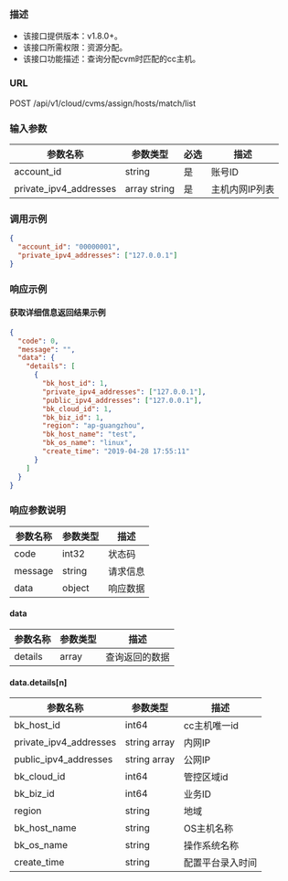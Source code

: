 ### 描述

- 该接口提供版本：v1.8.0+。
- 该接口所需权限：资源分配。
- 该接口功能描述：查询分配cvm时匹配的cc主机。

### URL

POST /api/v1/cloud/cvms/assign/hosts/match/list

### 输入参数

| 参数名称       | 参数类型         | 必选 | 描述       |
|------------|--------------|----|----------|
| account_id | string       | 是  | 账号ID     |
| private_ipv4_addresses  | array string | 是  | 主机内网IP列表 |

### 调用示例

```json
{
  "account_id": "00000001",
  "private_ipv4_addresses": ["127.0.0.1"]
}
```

### 响应示例

#### 获取详细信息返回结果示例

```json
{
  "code": 0,
  "message": "",
  "data": {
    "details": [
      {
        "bk_host_id": 1,
        "private_ipv4_addresses": ["127.0.0.1"],
        "public_ipv4_addresses": ["127.0.0.1"],
        "bk_cloud_id": 1,
        "bk_biz_id": 1,
        "region": "ap-guangzhou",
        "bk_host_name": "test",
        "bk_os_name": "linux",
        "create_time": "2019-04-28 17:55:11"
      }
    ]
  }
}
```

### 响应参数说明

| 参数名称    | 参数类型   | 描述   |
|---------|--------|------|
| code    | int32  | 状态码  |
| message | string | 请求信息 |
| data    | object | 响应数据 |

#### data

| 参数名称    | 参数类型   | 描述             |
|---------|--------|----------------|
| details | array  | 查询返回的数据        |

#### data.details[n]

| 参数名称                   | 参数类型         | 描述       |
|------------------------|--------------|----------|
| bk_host_id             | int64        | cc主机唯一id |
| private_ipv4_addresses | string array | 内网IP     |
| public_ipv4_addresses  | string array | 公网IP     |
| bk_cloud_id            | int64        | 管控区域id   |
| bk_biz_id              | int64        | 业务ID     |
| region                 | string       | 地域       |
| bk_host_name           | string       | OS主机名称   |
| bk_os_name             | string       | 操作系统名称   |
| create_time            | string       | 配置平台录入时间 |
